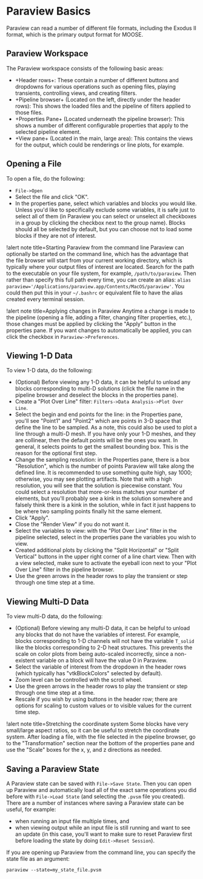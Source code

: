 # Paraview Basics

Paraview can read a number of different file formats, including the Exodus II
format, which is the primary output format for MOOSE.

## Paraview Workspace

The Paraview workspace consists of the following basic areas:

- +Header rows+: These contain a number of different buttons and dropdowns for
  various operations such as opening files, playing transients, controlling
  views, and creating filters.
- +Pipeline browser+ (Located on the left, directly under the header rows):
  This shows the loaded files and the pipeline of filters applied to those files.
- +Properties Pane+ (Located underneath the pipeline browser): This shows a
  number of different configurable properties that apply to the selected
  pipeline element.
- +View pane+ (Located in the main, large area): This contains the views for
  the output, which could be renderings or line plots, for example.

## Opening a File

To open a file, do the following:

- `File->Open`
- Select the file and click "OK".
- In the properties pane, select which variables and blocks you would like.
  Unless you'd like to specifically exclude some variables, it is safe just to
  select all of them (in Paraview you can select or unselect all checkboxes in
  a group by clicking the checkbox next to the group name). Blocks should all
  be selected by default, but you can choose not to load some blocks if they
  are not of interest.

!alert note title=Starting Paraview from the command line
Paraview can optionally be started on the command line, which has the advantage
that the file browser will start from your current working directory, which is
typically where your output files of interest are located. Search for the path
to the executable on your file system, for example, `/path/to/paraview`. Then
rather than specify this full path every time, you can create an alias: `alias
paraview='/Applications/paraview.app/Contents/MacOS/paraview'`. You could then
put this in your `~/.bashrc` or equivalent file to have the alias created every
terminal session.

!alert note title=Applying changes in Paraview
Anytime a change is made to the pipeline (opening a file, adding a filter, changing
filter properties, etc.), those changes must be applied by clicking the "Apply"
button in the properties pane. If you want changes to automatically be applied,
you can click the checkbox in `Paraview->Preferences`.

## Viewing 1-D Data

To view 1-D data, do the following:

- (Optional) Before viewing any 1-D data, it can be helpful to unload any blocks
  corresponding to multi-D solutions (click the file name in the pipeline browser and
  deselect the blocks in the properties pane).
- Create a "Plot Over Line" filter: `Filters->Data Analysis->Plot Over Line`.
- Select the begin and end points for the line: in the Properties pane, you'll
  see "Point1" and "Point2" which are points in 3-D space that define the line
  to be sampled. As a note, this could also be used to plot a line through a
  multi-D mesh. If you have only your 1-D meshes, and they are collinear, then
  the default points will be the ones you want. In general, it selects points to
  get the smallest bounding box. This is the reason for the optional first step.
- Change the sampling resolution: in the Properties pane, there is a box "Resolution",
  which is the number of points Paraview will take along the defined line.
  It is recommended to use something quite high, say 1000; otherwise, you may
  see plotting artifacts. Note that with a high resolution, you will see that
  the solution is piecewise constant. You could select a resolution that
  more-or-less matches your number of elements, but you'll probably see a kink
  in the solution somewhere and falsely think there is a kink in the solution,
  while in fact it just happens to be where two sampling points finally hit the same element.
- Click "Apply".
- Close the "Render View" if you do not want it.
- Select the variables to view: with the "Plot Over Line" filter in the pipeline
  selected, select in the properties pane the variables you wish to view.
- Created additional plots by clicking the "Split Horizontal" or "Split Vertical"
  buttons in the upper right corner of a line chart view. Then with a view selected,
  make sure to activate the eyeball icon next to your "Plot Over Line" filter in
  the pipeline browser.
- Use the green arrows in the header rows to play the transient or step through
  one time step at a time.

## Viewing Multi-D Data

To view multi-D data, do the following:

- (Optional) Before viewing any multi-D data, it can be helpful to unload any blocks
  that do not have the variables of interest. For example, blocks corresponding
  to 1-D channels will not have the variable `T_solid` like the blocks corresponding
  to 2-D heat structures. This prevents the scale on color plots from being
  auto-scaled incorrectly, since a non-existent variable on a block will have
  the value 0 in Paraview.
- Select the variable of interest from the dropdown in the header rows (which
  typically has "vtkBlockColors" selected by default).
- Zoom level can be controlled with the scroll wheel.
- Use the green arrows in the header rows to play the transient or step through
  one time step at a time.
- Rescale if you wish by using buttons in the header row; there are options for
  scaling to custom values or to visible values for the current time step.

!alert note title=Stretching the coordinate system
Some blocks have very small/large aspect ratios, so it can be useful to stretch
the coordinate system. After loading a file, with the file selected in the
pipeline browser, go to the "Transformation" section near the bottom of the
properties pane and use the "Scale" boxes for the x, y, and z directions as
needed.

## Saving a Paraview State

A Paraview state can be saved with `File->Save State`. Then you can open up
Paraview and automatically load all of the exact same operations you did before
with `File->Load State` (and selecting the `.pvsm` file you created).
There are a number of instances where saving a Paraview state can be useful,
for example:

- when running an input file multiple times, and
- when viewing output while an input file is still running and want to see an update
  (in this case, you'll want to make sure to reset Paraview first before loading
  the state by doing `Edit->Reset Session`).

If you are opening up Paraview from the command line, you can specify the state
file as an argument:

```
paraview --state=my_state_file.pvsm
```
